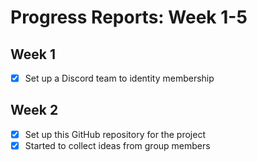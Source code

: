 # Progress Reports: Week 1-5
## Week 1
- [x] Set up a Discord team to identity membership

## Week 2
- [x] Set up this GitHub repository for the project
- [x] Started to collect ideas from group members
